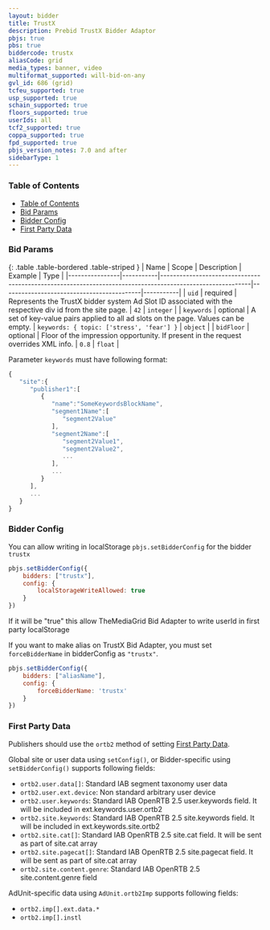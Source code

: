 ```yaml
---
layout: bidder
title: TrustX
description: Prebid TrustX Bidder Adaptor
pbjs: true
pbs: true
biddercode: trustx
aliasCode: grid
media_types: banner, video
multiformat_supported: will-bid-on-any
gvl_id: 686 (grid)
tcfeu_supported: true
usp_supported: true
schain_supported: true
floors_supported: true
userIds: all
tcf2_supported: true
coppa_supported: true
fpd_supported: true
pbjs_version_notes: 7.0 and after
sidebarType: 1
---
```


### Table of Contents

- [Table of Contents](#table-of-contents)
- [Bid Params](#bid-params)
- [Bidder Config](#bidder-config)
- [First Party Data](#first-party-data)

<a name="trustx-bid-params"></a>

### Bid Params

{: .table .table-bordered .table-striped }
| Name           | Scope     | Description                                                                                              | Example                                   | Type      |
|----------------|-----------|----------------------------------------------------------------------------------------------------------|-------------------------------------------|-----------|
| `uid`          | required  | Represents the TrustX bidder system Ad Slot ID associated with the respective div id from the site page. | `42`                                      | `integer` |
| `keywords`     | optional  | A set of key-value pairs applied to all ad slots on the page. Values can be empty.                       | `keywords: { topic: ['stress', 'fear'] }` | `object`  |
| `bidFloor`     | optional  | Floor of the impression opportunity. If present in the request overrides XML info.                       | `0.8`                                     | `float`   |

Parameter `keywords` must have following format:

```javascript
{
   "site":{
      "publisher1":[
         {
            "name":"SomeKeywordsBlockName",
            "segment1Name":[
               "segment2Value"
            ],
            "segment2Name":[
               "segment2Value1",
               "segment2Value2",
               ...
            ],
            ...
         }
      ],
      ...
   }
}
```

<a name="trustx-bidder-config"></a>

### Bidder Config

You can allow writing in localStorage `pbjs.setBidderConfig` for the bidder `trustx`

```javascript
pbjs.setBidderConfig({
    bidders: ["trustx"],
    config: {
        localStorageWriteAllowed: true
    }
})
```

If it will be "true" this allow TheMediaGrid Bid Adapter to write userId in first party localStorage

If you want to make alias on TrustX Bid Adapter, you must set `forceBidderName` in bidderConfig as `"trustx"`.

```javascript
pbjs.setBidderConfig({
    bidders: ["aliasName"],
    config: {
        forceBidderName: 'trustx'
    }
})
```

<a name="trustx-first-party"></a>

### First Party Data

Publishers should use the `ortb2` method of setting [First Party Data](https://docs.prebid.org/features/firstPartyData.html).

Global site or user data using `setConfig()`, or Bidder-specific using `setBidderConfig()` supports following fields:

- `ortb2.user.data[]`: Standard IAB segment taxonomy user data
- `ortb2.user.ext.device`: Non standard arbitrary user device
- `ortb2.user.keywords`: Standard IAB OpenRTB 2.5 user.keywords field. It will be included in ext.keywords.user.ortb2
- `ortb2.site.keywords`: Standard IAB OpenRTB 2.5 site.keywords field. It will be included in ext.keywords.site.ortb2
- `ortb2.site.cat[]`: Standard IAB OpenRTB 2.5 site.cat field. It will be sent as part of site.cat array
- `ortb2.site.pagecat[]`: Standard IAB OpenRTB 2.5 site.pagecat field. It will be sent as part of site.cat array
- `ortb2.site.content.genre`: Standard IAB OpenRTB 2.5 site.content.genre field

AdUnit-specific data using `AdUnit.ortb2Imp` supports following fields:

- `ortb2.imp[].ext.data.*`
- `ortb2.imp[].instl`
